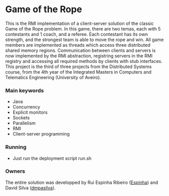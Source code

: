 # Game of the Rope #

This is the RMI implementation of a client-server solution of the classic Game of the Rope problem. In this game, there are two temas, each with 5 contestants and 1 coach, and a referee. Each contestant has its own strength, and the strongest team is able to move the rope and win. All game members are implemented as threads which access three distributed shared memory regions.   Communication between clients and servers is now implemented by the RMI abstraction, registring servers in the RMI registry and accessing all required methods by clients with stub interfaces.
This project is the third of three projects from the Distributed Systems course, from the 4th year of the Integrated Masters in Computers and Telematics Engineering (University of Aveiro).

### Main keywords ###
* Java
* Concurrency
* Explicit monitors
* Sockets
* Parallelism
* RMI
* Client-server programming

### Running ###

* Just run the deployment script run.sh

### Owners ###

The entire solution was developped by Rui Espinha Ribeiro ([Espinha](https://github.com/responha)) and David Silva ([dmpasilva](https://github.com/dmpasilva)).
